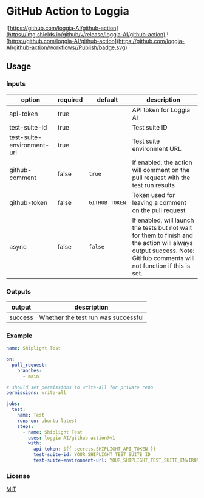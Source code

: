 # GitHub Action to Loggia

![https://github.com/loggia-AI/github-action](https://img.shields.io/github/v/release/loggia-AI/github-action)
![https://github.com/loggia-AI/github-action](https://github.com/loggia-AI/github-action/workflows//Publish/badge.svg)

## Usage

### Inputs

| option                     | required | default        | description                                                                                                                                                          |
| -------------------------- | -------- | -------------- | -------------------------------------------------------------------------------------------------------------------------------------------------------------------- |
| api-token                  | true     |                | API token for Loggia AI                                                                                                                                              |
| test-suite-id              | true     |                | Test suite ID                                                                                                                                                        |
| test-suite-environment-url | true     |                | Test suite environment URL                                                                                                                                           |
| github-comment             | false    | `true`         | If enabled, the action will comment on the pull request with the test run results                                                                                    |
| github-token               | false    | `GITHUB_TOKEN` | Token used for leaving a comment on the pull request                                                                                                                 |
| async                      | false    | `false`        | If enabled, will launch the tests but not wait for them to finish and the action will always output success. Note: GitHub comments will not function if this is set. |

### Outputs

| output  | description                         |
| ------- | ----------------------------------- |
| success | Whether the test run was successful |

### Example

```yml
name: Shiplight Test

on:
  pull_request:
    branches:
      - main

# should set permissions to write-all for private repo
permissions: write-all

jobs:
  test:
    name: Test
    runs-on: ubuntu-latest
    steps:
      - name: Shiplight Test
        uses: loggia-AI/github-action@v1
        with:
          api-token: ${{ secrets.SHIPLIGHT_API_TOKEN }}
          test-suite-id: YOUR_SHIPLIGHT_TEST_SUITE_ID
          test-suite-environment-url: YOUR_SHIPLIGHT_TEST_SUITE_ENVIRONMENT_URL
```

### License

[MIT](./LICENSE)
